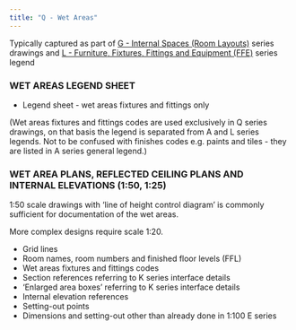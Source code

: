 ```yaml
---
title: "Q - Wet Areas"
---
```

Typically captured as part of [G - Internal Spaces (Room Layouts)](notes/2_Alphabet/G%20-%20Internal%20Spaces%20(Room%20Layouts).md) series drawings and [L - Furniture, Fixtures, Fittings and Equipment (FFE)](notes/2_Alphabet/L%20-%20Furniture,%20Fixtures,%20Fittings%20and%20Equipment%20(FFE).md) series legend

### WET AREAS LEGEND SHEET

-   Legend sheet - wet areas fixtures and fittings only

(Wet areas fixtures and fittings codes are used exclusively in Q series drawings, on that basis the legend is separated from A and L series legends. Not to be confused with finishes codes e.g. paints and tiles - they are listed in A series general legend.)

### WET AREA PLANS, REFLECTED CEILING PLANS AND INTERNAL ELEVATIONS (1:50, 1:25)

1:50 scale drawings with ‘line of height control diagram’ is commonly sufficient for documentation of the wet areas.

More complex designs require scale 1:20.

-   Grid lines
-   Room names, room numbers and finished floor levels (FFL)
-   Wet areas fixtures and fittings codes
-   Section references referring to K series interface details
-   ‘Enlarged area boxes’ referring to K series interface details
-   Internal elevation references
-   Setting-out points
-   Dimensions and setting-out other than already done in 1:100 E series
